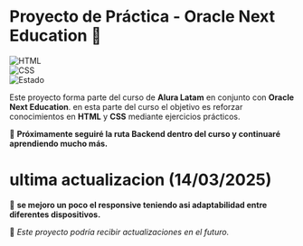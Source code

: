 # Proyecto de Práctica - Oracle Next Education 🚀  

![HTML](https://img.shields.io/badge/HTML5-E34F26?style=for-the-badge&logo=html5&logoColor=white)  
![CSS](https://img.shields.io/badge/CSS3-1572B6?style=for-the-badge&logo=css3&logoColor=white)  
![Estado](https://img.shields.io/badge/Estado-En%20desarrollo-yellow)  

Este proyecto forma parte del curso de **Alura Latam** en conjunto con **Oracle Next Education**. en esta parte del curso el  objetivo es reforzar conocimientos en **HTML** y **CSS** mediante ejercicios prácticos.    

🔹 **Próximamente seguiré la ruta Backend dentro del curso y continuaré aprendiendo mucho más.**  

# ultima actualizacion (14/03/2025)

🔹 **se mejoro un poco el responsive teniendo asi adaptabilidad entre diferentes dispositivos.**

📌 *Este proyecto podría recibir actualizaciones en el futuro.*  
